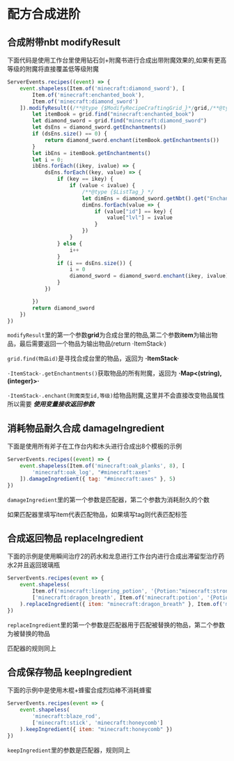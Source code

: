 # 配方合成进阶
## 合成附带nbt modifyResult
下面代码是使用工作台里使用钻石剑+附魔书进行合成出带附魔效果的,如果有更高等级的附魔将直接覆盖低等级附魔
```js
ServerEvents.recipes((event) => {
	event.shapeless(Item.of('minecraft:diamond_sword'), [
		Item.of('minecraft:enchanted_book'),
		Item.of('minecraft:diamond_sword')
	]).modifyResult((/**@type {$ModifyRecipeCraftingGrid_}*/grid,/**@type {$ItemStack_} */item) => {
		let itemBook = grid.find("minecraft:enchanted_book")
		let diamond_sword = grid.find("minecraft:diamond_sword")
		let dsEns = diamond_sword.getEnchantments()
		if (dsEns.size() == 0) {
			return diamond_sword.enchant(itemBook.getEnchantments())
		}
		let ibEns = itemBook.getEnchantments()
		let i = 0;
		ibEns.forEach((ikey, ivalue) => {
			dsEns.forEach((key, value) => {
				if (key == ikey) {
					if (value < ivalue) {
						/**@type {$ListTag_} */
						let dimEns = diamond_sword.getNbt().get("Enchantments")
						dimEns.forEach(value => {
							if (value["id"] == key) {
								value["lvl"] = ivalue
							}
						})
					}
				} else {
					i++
				}
				if (i == dsEns.size()) {
					i = 0
					diamond_sword = diamond_sword.enchant(ikey, ivalue)
				}
			})

		})
		return diamond_sword
	})
})
```
`modifyResult`里的第一个参数**grid**为合成台里的物品,第二个参数**item**为输出物品，最后需要返回一个物品为输出物品(return ·ItemStack·)

`grid.find(物品id)`是寻找合成台里的物品，返回为 **·ItemStack·**

`·ItemStack·.getEnchantments()`获取物品的所有附魔，返回为 **·Map\<(string), (integer)\>·**

`·ItemStack·.enchant(附魔类型id,等级)`给物品附魔,这里并不会直接改变物品属性所以需要 ***使用变量接收返回参数***

## 消耗物品耐久合成 damageIngredient
下面是使用所有斧子在工作台内和木头进行合成出8个模板的示例
```js
ServerEvents.recipes((event) => {
	event.shapeless(Item.of('minecraft:oak_planks', 8), [
		'minecraft:oak_log', "#minecraft:axes"
	]).damageIngredient({ tag: "#minecraft:axes" }, 5)
})
```
`damageIngredient`里的第一个参数是匹配器，第二个参数为消耗耐久的个数

如果匹配器里填写item代表匹配物品，如果填写tag则代表匹配标签

## 合成返回物品 replaceIngredient
下面的示例是使用瞬间治疗2的药水和龙息进行工作台内进行合成出滞留型治疗药水2并且返回玻璃瓶
```js
ServerEvents.recipes(event => {
    event.shapeless(
        Item.of('minecraft:lingering_potion', '{Potion:"minecraft:strong_healing"}'),
        ['minecraft:dragon_breath', Item.of('minecraft:potion', '{Potion:"minecraft:strong_healing"}')]
    ).replaceIngredient({ item: "minecraft:dragon_breath" }, Item.of('minecraft:glass_bottle'))
})
```

`replaceIngredient`里的第一个参数是匹配器用于匹配被替换的物品，第二个参数为被替换的物品

匹配器的规则同上

## 合成保存物品 keepIngredient
下面的示例中是使用木棍+蜂蜜合成烈焰棒不消耗蜂蜜
```js
ServerEvents.recipes(event => {
    event.shapeless(
        'minecraft:blaze_rod',
        ['minecraft:stick', 'minecraft:honeycomb']
    ).keepIngredient({ item: "minecraft:honeycomb" })
})
```

`keepIngredient`里的参数是匹配器，规则同上
